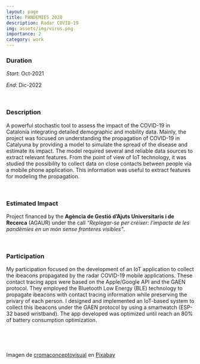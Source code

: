 ```yaml
---
layout: page
title: PANDEMIES 2020
description: Radar COVID-19
img: assets/img/virus.png
importance: 2
category: work
---
```


### Duration

*Start*: Oct-2021


*End*: Dic-2022 

&nbsp;

### Description

A powerful stochastic tool to assess the impact of the COVID-19 in Catalonia integrating detailed demographic and mobility data. Mainly, the project was focused on understanding the propagation of COVID-19 in Catalyuna by providing a model to simulate the spread of the disease and estimate its impact. The model required several and reliable data sources to extract relevant features. From the point of view of IoT technology, it was studied the possibility to collect data on close contacts between people via a mobile phone application. This information was useful to extract features for modeling the propagation.


&nbsp;


### Estimated Impact

Project financed by the __Agència de Gestió d’Ajuts Universitaris i de Recerca__ (AGAUR) under the call *“Replegar-se per créixer: l’impacte de les pandèmies en un món sense fronteres visibles”*. 

&nbsp;

### Participation

My participation focused on the development of an IoT application to collect the ibeacons propagated by the radar COVID-19 mobile applications. These contact tracing apps were based on the Apple/Google API and the GAEN protocol. They employed the Bluetooth Low Energy (BLE) technology to propagate ibeacons with contact tracing information while preserving the privary of each person. I designed and implemented an IoT-based system to collect this ibeacons under the GAEN protocol by using a smartwatch (ESP-32 based wristband). The app developed was optimized until reach an 80% of battery consumption optimization. 





&nbsp;



&nbsp;


Imagen de <a href="https://pixabay.com/es/users/cromaconceptovisual-4595909/?utm_source=link-attribution&utm_medium=referral&utm_campaign=image&utm_content=4999857">cromaconceptovisual</a> en <a href="https://pixabay.com/es//?utm_source=link-attribution&utm_medium=referral&utm_campaign=image&utm_content=4999857">Pixabay</a>